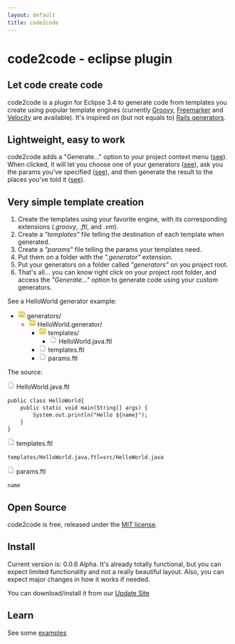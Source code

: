 ```yaml
---
layout: default
title: code2code
---
```


# code2code - eclipse plugin
	
## Let code create code

code2code is a plugin for Eclipse 3.4 to generate code from templates you create using popular template engines (currently [Groovy](http://groovy.codehaus.org/Groovy+Templates), [Freemarker](http://freemarker.sourceforge.net/) and [Velocity](http://velocity.apache.org/) are available). It's inspired on (but not equals to) [Rails generators](http://wiki.rubyonrails.org/rails/pages/UnderstandingGenerators).


## Lightweight, easy to work

code2code adds a "Generate..." option to your project context menu ([see](images/screenshots/generate.png)). When clicked, it will let you choose one of your generators ([see](images/screenshots/generatorSelection.png)), ask you the params you've specified ([see](images/screenshots/paramsConfiguration.png)), and then generate the result to the places you've told it ([see](images/screenshots/generatorCustomization.png)).

## Very simple template creation

1. Create the templates using your favorite engine, with its corresponding extensions (*.groovy*, *.ftl*, and *.vm*).
1. Create a *"templates"* file telling the destination of each template when generated.
1. Create a *"params"* file telling the params your templates need.
1. Put them on a folder with the *".generator"* extension.
1. Put your generators on a folder called *"generators"* on you project root.
1. That's all... you can know right click on your project root folder, and access the *"Generate..."* option to generate code using your custom generators.

See a HelloWorld generator example: 


<ul class="directory-structure">
	<li>
		<img src="images/icons/folder.png" class="file-icon"> generators/
		<ul>
			<li>
				<img src="images/icons/folder.png" class="file-icon"> HelloWorld.generator/
				<ul>
					<li>
						<img src="images/icons/folder.png" class="file-icon"> templates/
						<ul>
							<li>
								<img src="images/icons/file.png" class="file-icon"> HelloWorld.java.ftl
							</li>
						</ul>
					</li>
					<li>
						<img src="images/icons/file.png" class="file-icon"> templates.ftl
					</li>
					<li>
						<img src="images/icons/file.png" class="file-icon"> params.ftl
					</li>
				</ul>
			</li>
		</ul>
	</li>
</ul>


The source: 

<div><img src="images/icons/file.png" class="file-icon"> HelloWorld.java.ftl</div>

    public class HelloWorld{
		public static void main(String[] args) {
			System.out.println("Hello ${name}");
		}
    }

<div><img src="images/icons/file.png" class="file-icon"> templates.ftl</div>

    templates/HelloWorld.java.ftl=src/HelloWorld.java


<div><img src="images/icons/file.png" class="file-icon"> params.ftl</div>

    name

## Open Source

code2code is free, released under the [MIT license](http://en.wikipedia.org/wiki/MIT_License).

## Install

Current version is: 0.0.6 Alpha. It's already totally functional, but you can expect limited functionality and not a really beautiful layout. Also, you can expect major changes in how it works if needed. 

You can download/install it from our [Update Site](http://srizzo.github.com/code2code/code2code.updatesite)

## Learn

See some [examples](http://github.com/srizzo/code2code.examples)